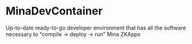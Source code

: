 # MinaDevContainer
Up-to-date ready-to-go developer environment that has all the software necessary to "compile -> deploy -> run" Mina ZKApps
